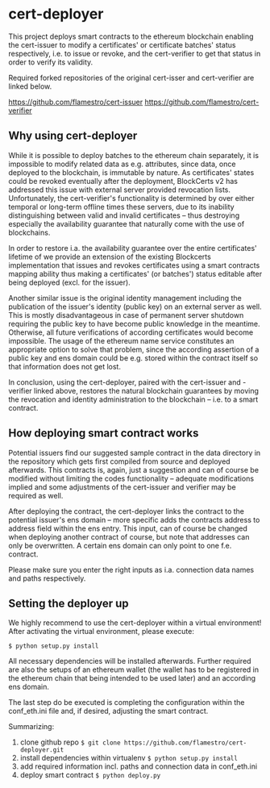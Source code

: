 # cert-deployer

This project deploys smart contracts to the ethereum blockchain enabling the
cert-issuer to modify a certificates' or certificate batches' status respectively,
i.e. to issue or revoke, and the cert-verifier to get that status in order to verify
its validity.

Required forked repositories of the original cert-isser and cert-verifier are linked below.

https://github.com/flamestro/cert-issuer
https://github.com/flamestro/cert-verifier

## Why using cert-deployer

While it is possible to deploy batches to the ethereum chain separately, it is
impossible to modify related data as e.g. attributes, since data, once deployed
to the blockchain, is immutable by nature. As certificates' states could be
revoked eventually after the deployment, BlockCerts v2 has addressed this issue
with external server provided revocation lists. Unfortunately, the cert-verifier's
functionality is determined by over either temporal or long-term offline times
these servers, due to its inability distinguishing between valid and invalid
certificates – thus destroying especially the availability guarantee that naturally
come with the use of blockchains.

In order to restore i.a. the availability guarantee over the entire certificates'
lifetime of we provide an extension of the existing Blockcerts implementation that
issues and revokes certificates using a smart contracts mapping ability thus making
a certificates' (or batches') status editable after being deployed (excl. for the
issuer).

Another similar issue is the original identity management including the publication
of the issuer's identity (public key) on an external server as well. This is mostly
disadvantageous in case of permanent server shutdown requiring the public key to
have become public knowledge in the meantime. Otherwise, all future verifications
of according certificates would become impossible. The usage of the ethereum name
service constitutes an appropriate option to solve that problem, since the according
assertion of a public key and ens domain could be e.g. stored within the contract
itself so that information does not get lost.

In conclusion, using the cert-deployer, paired with the cert-issuer and -verifier
linked above, restores the natural blockchain guarantees by moving the revocation
and identity administration to the blockchain – i.e. to a smart contract.

## How deploying smart contract works

Potential issuers find our suggested sample contract in the data directory in the
repository which gets first compiled from source and deployed afterwards. This
contracts is, again, just a suggestion and can of course be modified without limiting
the codes functionality – adequate modifications implied and some adjustments of
the cert-issuer and verifier may be required as well.

After deploying the contract, the cert-deployer links the contract to the potential
issuer's ens domain – more specific adds the contracts address to address field
within the ens entry. This input, can of course be changed when deploying another
contract of course, but note that addresses can only be overwritten. A certain ens
domain can only point to one f.e. contract.

Please make sure you enter the right inputs as i.a. connection data names and paths
respectively.

## Setting the deployer up

We highly recommend to use the cert-deployer within a virtual environment! After
activating the virtual environment, please execute:

`$ python setup.py install`

All necessary dependencies will be installed afterwards. Further required are also
the setups of an ethereum wallet (the wallet has to be registered in the ethereum
chain that being intended to be used later) and an according ens domain.

The last step do be executed is completing the configuration within the conf_eth.ini
file and, if desired, adjusting the smart contract.

Summarizing:
1. clone github repo `$ git clone https://github.com/flamestro/cert-deployer.git`
1. install dependencies within virtualenv `$ python setup.py install`
1. add required information incl. paths and connection data in conf_eth.ini
1. deploy smart contract `$ python deploy.py`
